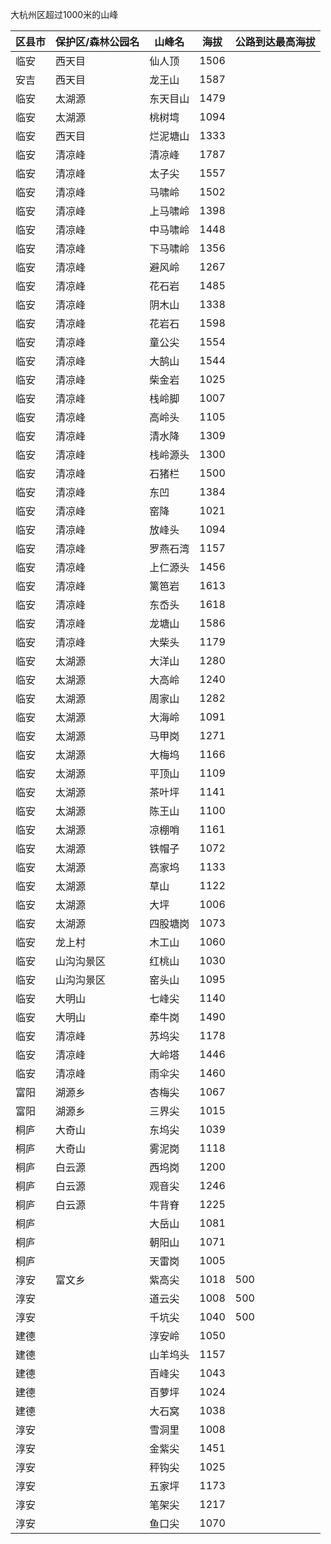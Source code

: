 大杭州区超过1000米的山峰

| 区县市 | 保护区/森林公园名 | 山峰名 | 海拔 | 公路到达最高海拔 |
| ---- | ---- | ---- | ---- | ---- |
| 临安 | 西天目 | 仙人顶 | 1506 |  |
| 安吉 | 西天目 | 龙王山 | 1587 |  |
| 临安 | 太湖源 | 东天目山 | 1479 |  |
| 临安 | 太湖源 | 桃树塆 | 1094 |  |
| 临安 | 西天目 | 烂泥塘山 | 1333 |  |
| 临安 | 清凉峰 | 清凉峰 | 1787 |  |
| 临安 | 清凉峰 | 太子尖 | 1557 |  |
| 临安 | 清凉峰 | 马啸岭 | 1502 |  |
| 临安 | 清凉峰 | 上马啸岭 | 1398 |  |
| 临安 | 清凉峰 | 中马啸岭 | 1448 |  |
| 临安 | 清凉峰 | 下马啸岭 | 1356 |  |
| 临安 | 清凉峰 | 避风岭 | 1267 |  |
| 临安 | 清凉峰 | 花石岩 | 1485 |  |
| 临安 | 清凉峰 | 阴木山 | 1338 |  |
| 临安 | 清凉峰 | 花岩石 | 1598 |  |
| 临安 | 清凉峰 | 童公尖 | 1554 |  |
| 临安 | 清凉峰 | 大鹄山 | 1544 |  |
| 临安 | 清凉峰 | 柴金岩 | 1025 |  |
| 临安 | 清凉峰 | 栈岭脚 | 1007 |  |
| 临安 | 清凉峰 | 高岭头 | 1105 |  |
| 临安 | 清凉峰 | 清水降 | 1309 |  |
| 临安 | 清凉峰 | 栈岭源头 | 1300 |  |
| 临安 | 清凉峰 | 石猪栏 | 1500 |  |
| 临安 | 清凉峰 | 东凹 | 1384 |  |
| 临安 | 清凉峰 | 窑降 | 1021 |  |
| 临安 | 清凉峰 | 放峰头 | 1094 |  |
| 临安 | 清凉峰 | 罗燕石湾 | 1157 |  |
| 临安 | 清凉峰 | 上仁源头 | 1456 |  |
| 临安 | 清凉峰 | 篱笆岩 | 1613 |  |
| 临安 | 清凉峰 | 东岙头 | 1618 |  |
| 临安 | 清凉峰 | 龙塘山 | 1586 |  |
| 临安 | 清凉峰 | 大柴头 | 1179 |  |
| 临安 | 太湖源 | 大洋山 | 1280 |  |
| 临安 | 太湖源 | 大高岭 | 1240 |  |
| 临安 | 太湖源 | 周家山 | 1282 |  |
| 临安 | 太湖源 | 大海岭 | 1091 |  |
| 临安 | 太湖源 | 马甲岗 | 1271 |  |
| 临安 | 太湖源 | 大梅坞 | 1166 |  |
| 临安 | 太湖源 | 平顶山 | 1109 |  |
| 临安 | 太湖源 | 茶叶坪 | 1141 |  |
| 临安 | 太湖源 | 陈王山 | 1100 |  |
| 临安 | 太湖源 | 凉棚哨 | 1161 |  |
| 临安 | 太湖源 | 铁帽子 | 1072 |  |
| 临安 | 太湖源 | 高家坞 | 1133 |  |
| 临安 | 太湖源 | 草山 | 1122 |  |
| 临安 | 太湖源 | 大坪 | 1006 |  |
| 临安 | 太湖源 | 四股塘岗 | 1073 |  |
| 临安 | 龙上村 | 木工山 | 1060 |  |
| 临安 | 山沟沟景区 | 红桃山 | 1030 |  |
| 临安 | 山沟沟景区 | 窑头山 | 1095 |  |
| 临安 | 大明山 | 七峰尖 | 1140 |  |
| 临安 | 大明山 | 牵牛岗 | 1490 |  |
| 临安 | 清凉峰 | 苏坞尖 | 1178 |  |
| 临安 | 清凉峰 | 大岭塔 | 1446 |  |
| 临安 | 清凉峰 | 雨伞尖 | 1460 |  |
| 富阳 | 湖源乡 | 杏梅尖 | 1067 |  |
| 富阳 | 湖源乡 | 三界尖 | 1015 |  |
| 桐庐 | 大奇山 | 东坞尖 | 1039 |  |
| 桐庐 | 大奇山 | 雾泥岗 | 1118 |  |
| 桐庐 | 白云源 | 西坞岗 | 1200 |  |
| 桐庐 | 白云源 | 观音尖 | 1246 |  |
| 桐庐 | 白云源 | 牛背脊 | 1225 |  |
| 桐庐 |  | 大岳山 | 1081 |  |
| 桐庐 |  | 朝阳山 | 1071 |  |
| 桐庐 |  | 天雷岗 | 1005 |  |
| 淳安 | 富文乡 | 紫高尖 | 1018 | 500 |
| 淳安 |  | 道云尖 | 1008 | 500 |
| 淳安 |  | 千坑尖 | 1040 | 500 |
| 建德 |  | 淳安岭 | 1050 |  |
| 建德 |  | 山羊坞头 | 1157 |  |
| 建德 |  | 百峰尖 | 1043 |  |
| 建德 |  | 百萝坪 | 1024 |  |
| 建德 |  | 大石窝 | 1038 |  |
| 淳安 |  | 雪洞里 | 1008 |  |
| 淳安 |  | 金紫尖 | 1451 |  |
| 淳安 |  | 秤钩尖 | 1025 |  |
| 淳安 |  | 五家坪 | 1173 |  |
| 淳安 |  | 笔架尖 | 1217 |  |
| 淳安 |  | 鱼口尖 | 1070 |  |
